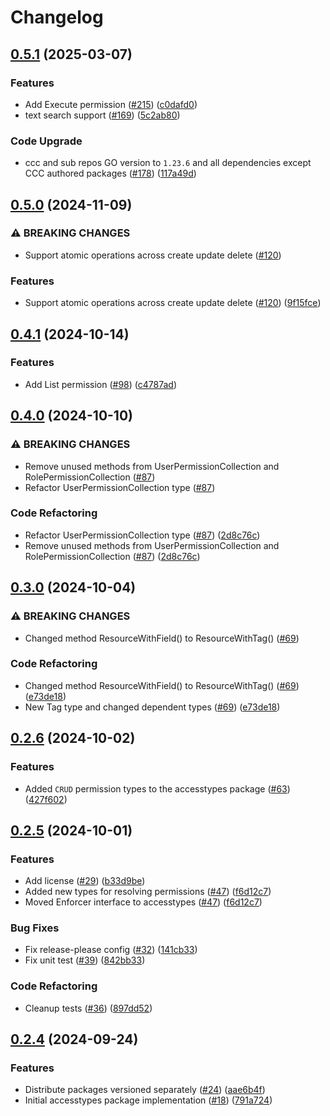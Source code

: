 # Changelog

## [0.5.1](https://github.com/cccteam/ccc/compare/accesstypes/v0.5.0...accesstypes/v0.5.1) (2025-03-07)


### Features

* Add Execute permission ([#215](https://github.com/cccteam/ccc/issues/215)) ([c0dafd0](https://github.com/cccteam/ccc/commit/c0dafd063c7e2bede265150b93d27122831d0e5c))
* text search support ([#169](https://github.com/cccteam/ccc/issues/169)) ([5c2ab80](https://github.com/cccteam/ccc/commit/5c2ab8037ba978169f5db0439d74a859d441670c))


### Code Upgrade

* ccc and sub repos GO version to `1.23.6` and all dependencies except CCC authored packages ([#178](https://github.com/cccteam/ccc/issues/178)) ([117a49d](https://github.com/cccteam/ccc/commit/117a49d3740b461d1b295047cdeaf85b4cacb53f))

## [0.5.0](https://github.com/cccteam/ccc/compare/accesstypes/v0.4.1...accesstypes/v0.5.0) (2024-11-09)


### ⚠ BREAKING CHANGES

* Support atomic operations across create update delete ([#120](https://github.com/cccteam/ccc/issues/120))

### Features

* Support atomic operations across create update delete ([#120](https://github.com/cccteam/ccc/issues/120)) ([9f15fce](https://github.com/cccteam/ccc/commit/9f15fce5c8022ca5c25b86dee12be0326212cc75))

## [0.4.1](https://github.com/cccteam/ccc/compare/accesstypes/v0.4.0...accesstypes/v0.4.1) (2024-10-14)


### Features

* Add List permission ([#98](https://github.com/cccteam/ccc/issues/98)) ([c4787ad](https://github.com/cccteam/ccc/commit/c4787ad590ff049bf4eeb006fb7b63e35d78be75))

## [0.4.0](https://github.com/cccteam/ccc/compare/accesstypes/v0.3.0...accesstypes/v0.4.0) (2024-10-10)


### ⚠ BREAKING CHANGES

* Remove unused methods from UserPermissionCollection and RolePermissionCollection ([#87](https://github.com/cccteam/ccc/issues/87))
* Refactor UserPermissionCollection type ([#87](https://github.com/cccteam/ccc/issues/87))

### Code Refactoring

* Refactor UserPermissionCollection type ([#87](https://github.com/cccteam/ccc/issues/87)) ([2d8c76c](https://github.com/cccteam/ccc/commit/2d8c76c4762ad0ee968e7d9e47ea7f2d9f22e85e))
* Remove unused methods from UserPermissionCollection and RolePermissionCollection ([#87](https://github.com/cccteam/ccc/issues/87)) ([2d8c76c](https://github.com/cccteam/ccc/commit/2d8c76c4762ad0ee968e7d9e47ea7f2d9f22e85e))

## [0.3.0](https://github.com/cccteam/ccc/compare/accesstypes/v0.2.6...accesstypes/v0.3.0) (2024-10-04)


### ⚠ BREAKING CHANGES

* Changed method ResourceWithField() to ResourceWithTag() ([#69](https://github.com/cccteam/ccc/issues/69))

### Code Refactoring

* Changed method ResourceWithField() to ResourceWithTag() ([#69](https://github.com/cccteam/ccc/issues/69)) ([e73de18](https://github.com/cccteam/ccc/commit/e73de1840538be8288943bd93f510b69b2204bc0))
* New Tag type and changed dependent types ([#69](https://github.com/cccteam/ccc/issues/69)) ([e73de18](https://github.com/cccteam/ccc/commit/e73de1840538be8288943bd93f510b69b2204bc0))

## [0.2.6](https://github.com/cccteam/ccc/compare/accesstypes/v0.2.5...accesstypes/v0.2.6) (2024-10-02)


### Features

* Added `CRUD` permission types to the accesstypes package ([#63](https://github.com/cccteam/ccc/issues/63)) ([427f602](https://github.com/cccteam/ccc/commit/427f602feef542231a847739efcdcf01f6823df3))

## [0.2.5](https://github.com/cccteam/ccc/compare/accesstypes/v0.2.4...accesstypes/v0.2.5) (2024-10-01)


### Features

* Add license ([#29](https://github.com/cccteam/ccc/issues/29)) ([b33d9be](https://github.com/cccteam/ccc/commit/b33d9be39ed471bf2b8cb6cace9f65fbc432c812))
* Added new types for resolving permissions ([#47](https://github.com/cccteam/ccc/issues/47)) ([f6d12c7](https://github.com/cccteam/ccc/commit/f6d12c74f7547855a6aeaec3b6f38a6549c3ad54))
* Moved Enforcer interface to accesstypes ([#47](https://github.com/cccteam/ccc/issues/47)) ([f6d12c7](https://github.com/cccteam/ccc/commit/f6d12c74f7547855a6aeaec3b6f38a6549c3ad54))


### Bug Fixes

* Fix release-please config ([#32](https://github.com/cccteam/ccc/issues/32)) ([141cb33](https://github.com/cccteam/ccc/commit/141cb33d307e4190063ffe99ead84bdd0ca0298f))
* Fix unit test ([#39](https://github.com/cccteam/ccc/issues/39)) ([842bb33](https://github.com/cccteam/ccc/commit/842bb331cc3ea26d679e53e9423264741a26a153))


### Code Refactoring

* Cleanup tests ([#36](https://github.com/cccteam/ccc/issues/36)) ([897dd52](https://github.com/cccteam/ccc/commit/897dd52ac68f95fe1db8f5392a559db0937261c7))

## [0.2.4](https://github.com/cccteam/ccc/compare/accesstypes-v0.2.3...accesstypes-v0.2.4) (2024-09-24)


### Features

* Distribute packages versioned separately ([#24](https://github.com/cccteam/ccc/issues/24)) ([aae6b4f](https://github.com/cccteam/ccc/commit/aae6b4f646d7b0b8f4926180f5c90099def694ea))
* Initial accesstypes package implementation ([#18](https://github.com/cccteam/ccc/issues/18)) ([791a724](https://github.com/cccteam/ccc/commit/791a7246b73492cbf8fb98c8be97be1153d25ea5))
